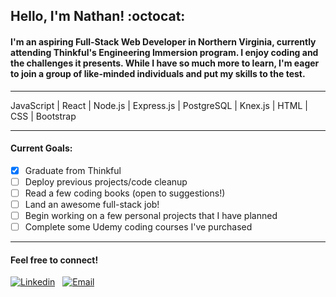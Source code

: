 ## **Hello, I'm Nathan!** :octocat:

#### I'm an aspiring Full-Stack Web Developer in Northern Virginia, currently attending Thinkful's Engineering Immersion program. I enjoy coding and the challenges it presents. While I have so much more to learn, I'm eager to join a group of like-minded individuals and put my skills to the test.  

---

JavaScript | React | Node.js | Express.js | PostgreSQL | Knex.js | HTML | CSS | Bootstrap  

---

#### Current Goals: 

- [x] Graduate from Thinkful
- [ ] Deploy previous projects/code cleanup
- [ ] Read a few coding books (open to suggestions!) 
- [ ] Land an awesome full-stack job!
- [ ] Begin working on a few personal projects that I have planned
- [ ] Complete some Udemy coding courses I've purchased

---

#### Feel free to connect!

[![Linkedin](https://icons.iconarchive.com/icons/limav/flat-gradient-social/32/Linkedin-icon.png)](https://www.linkedin.com/in/nathanielhotchkiss/)
&nbsp;
[![Email](https://icons.iconarchive.com/icons/hopstarter/sleek-xp-basic/32/Mail-icon.png)](mailto:nathanielhotchkiss@gmail.com)
&nbsp;
